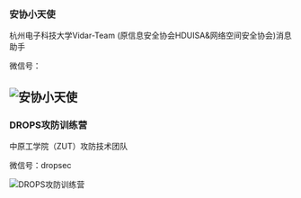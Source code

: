 ### 安协小天使
杭州电子科技大学Vidar-Team (原信息安全协会HDUISA&网络空间安全协会)消息助手

微信号：

![安协小天使](https://mp.weixin.qq.com/mp/qrcode?scene=10000005&size=102&__biz=MzIxNDU2ODg3Mw==&mid=100000026&idx=1&sn=9f791832a076ace38e23ab87fd16f9c3&send_time=)
---

### DROPS攻防训练营
中原工学院（ZUT）攻防技术团队

微信号：dropsec

![DROPS攻防训练营](https://mp.weixin.qq.com/mp/qrcode?scene=10000005&size=102&__biz=MzA3NjE0Mzk2OA==&mid=202496910&idx=1&sn=6be3b4a17afedb491f556c1f2e778632&send_time=)